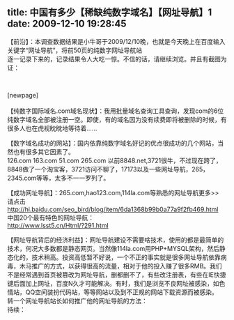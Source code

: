 title: 中国有多少【稀缺纯数字域名】【网址导航】1
date: 2009-12-10 19:28:45
---

<p>
	【前沿】：本调查数据结果是小牛哥于2009/12/10晚，也就是今天晚上在百度输入关键字&ldquo;网址导航&rdquo;，将前50页的纯数字网址导航站<br />
	逐一记录下来的，记录结果令人大吃一惊。不信的话，请继续浏览。并且有截图为证：</p>
<p>
	&nbsp;</p>
<p>
	[newpage]<br />
	<br />
	【纯数字国际域名.com域名现状】：我用批量域名查询工具查询，发现com的6位纯数字域名全部被注册一空。即使，有的域名因为没有续费即将被删除的时候，有很多人也在虎视眈眈地等待着......</p>
<p>
	【数字域名成功的网站】：国内依靠纯数字域名好记的优点很成功的几个网站，当然也有很多其它因素了。<br />
	126.com 163.com 51.com 265.com 以前8848.net,3721很牛，不过现在跨了，8848做了一个淘宝客，3721访问不聊了，17173以及一些网址导航，265，2345.com等等，太多不一一罗列了。</p>
<p>
	【成功网址导航】：265.com,hao123.com,114la.com等熟悉的网址导航更多&gt;&gt;<br />
	请点击<a href="http://hi.baidu.com/seo_bird/blog/item/6da1368b99b0a77a9f2fb469.html">http://hi.baidu.com/seo_bird/blog/item/6da1368b99b0a77a9f2fb469.html</a><br />
	中国20个最有特色的网址导航：<br />
	<a href="http://www.lsst5.cn/Html/?291.html">http://www.lsst5.cn/Html/?291.html</a></p>
<p>
	【网址导航背后的经济利益】：网址导航建设不需要啥技术，使用的都是最简单的技术，何况大多数都是静态网页。当然像114la.com用PHP+MYSQL架构，然后静态化的，技术稍高。投资高低暂不好说，一个不正的事实就是很多网址导航依靠病毒，木马推广的方式，以获得很高的流量，相对于他的投入赚了很多RMB。我们不是经常遇到首页被篡改为网址导航，删都删不了，有些改注册表，有些在IE快捷键后面加上网址，百度N久才可能解决。有时，我们是浏览不良网址被感染，如色情站，QQ空间装扮代码站，等等网站以及到不正规的网站下载资源而被感染。<br />
	转一个网址导航站长如何推广他的网址导航的方法：<br />
	待续：</p>
